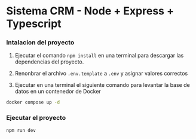 # Sistema CRM - Node + Express + Typescript

### Intalacion del proyecto

1. Ejecutar el comando ```npm install``` en una terminal para descargar las dependencias del proyecto.

2. Renonbrar el archivo ```.env.template``` a ```.env``` y asignar valores correctos

3. Ejecutar en una terminal el siguiente comando para levantar la base de datos en un contenedor de Docker
```bash
docker compose up -d
```


### Ejecutar el proyecto

```bash
npm run dev
```